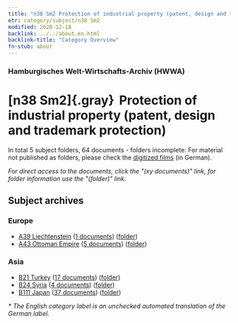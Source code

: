 ```yaml
---
title: "n38 Sm2 Protection of industrial property (patent, design and trademark protection)"
etr: category/subject/n38 Sm2
modified: 2020-12-18
backlink: ../../about.en.html
backlink-title: "Category Overview"
fn-stub: about
---
```


### Hamburgisches Welt-Wirtschafts-Archiv (HWWA)
# [n38 Sm2]{.gray}&#8201; Protection of industrial property (patent, design and trademark protection)&#160; 





In total 5 subject folders, 64 documents - folders incomplete.
For material not published as folders, please check the [digitized films](/film/h1_sh) (in German).

_For direct access to the documents, click the "(xy documents)" link, for folder information use the "(folder)" link._

## Subject archives



### Europe

- [A39 Liechtenstein](../../../geo/about.en.html#A39) (<a href="https://dfg-viewer.de/show/?tx_dlf[id]=https://pm20.zbw.eu/mets/sh/1410xx/141016/1607xx/160741/public.mets.en.xml" target="_blank">1 documents</a>) ([folder](http://purl.org/pressemappe20/folder/sh/141016,160741))
- [A43 Ottoman Empire](../../../geo/about.en.html#A43) (<a href="https://dfg-viewer.de/show/?tx_dlf[id]=https://pm20.zbw.eu/mets/sh/1410xx/141034/1607xx/160741/public.mets.en.xml" target="_blank">5 documents</a>) ([folder](http://purl.org/pressemappe20/folder/sh/141034,160741))

### Asia

- [B21 Turkey](../../../geo/about.en.html#B21) (<a href="https://dfg-viewer.de/show/?tx_dlf[id]=https://pm20.zbw.eu/mets/sh/1411xx/141111/1607xx/160741/public.mets.en.xml" target="_blank">17 documents</a>) ([folder](http://purl.org/pressemappe20/folder/sh/141111,160741))
- [B24 Syria](../../../geo/about.en.html#B24) (<a href="https://dfg-viewer.de/show/?tx_dlf[id]=https://pm20.zbw.eu/mets/sh/1411xx/141114/1607xx/160741/public.mets.en.xml" target="_blank">4 documents</a>) ([folder](http://purl.org/pressemappe20/folder/sh/141114,160741))
- [B111 Japan](../../../geo/about.en.html#B111) (<a href="https://dfg-viewer.de/show/?tx_dlf[id]=https://pm20.zbw.eu/mets/sh/1412xx/141272/1607xx/160741/public.mets.en.xml" target="_blank">37 documents</a>) ([folder](http://purl.org/pressemappe20/folder/sh/141272,160741))


_* The English category label is an unchecked automated translation of the German label._

